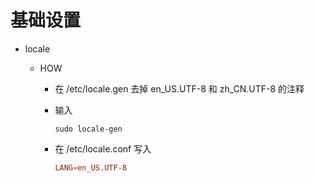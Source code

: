# 基础设置

* locale

  * HOW

    - 在 /etc/locale.gen 去掉 en_US.UTF-8 和 zh_CN.UTF-8 的注释

    - 输入

      ``` shell
      sudo locale-gen
      ```

    - 在 /etc/locale.conf 写入

      ``` conf
      LANG=en_US.UTF-8
      ```